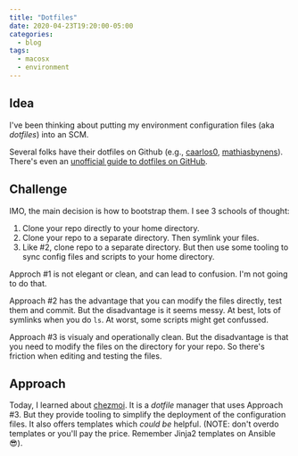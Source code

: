 ```yaml
---
title: "Dotfiles"
date: 2020-04-23T19:20:00-05:00
categories:
  - blog
tags:
  - macosx
  - environment
---
```


## Idea

I've been thinking about putting my environment configuration files (aka _dotfiles_) into an SCM.

Several folks have their dotfiles on Github (e.g., [caarlos0](https://github.com/caarlos0/dotfiles), [mathiasbynens](https://github.com/mathiasbynens/dotfiles)). There's even an [unofficial guide to dotfiles on GitHub](https://dotfiles.github.io/).

## Challenge

IMO, the main decision is how to bootstrap them. I see 3 schools of thought:

1. Clone your repo directly to your home directory.
2. Clone your repo to a separate directory. Then symlink your files. 
3. Like #2, clone repo to a separate directory. But then use some tooling to sync config files and scripts to your home directory.

Approch #1 is not elegant or clean, and can lead to confusion. I'm not going to do that.

Approach #2 has the advantage that you can modify the files directly, test them and commit. But the disadvantage is it seems messy. At best, lots of symlinks when you do `ls`. At worst, some scripts might get confussed.

Approach #3 is visualy and operationally clean. But the disadvantage is that you need to modify the files on the directory for your repo. So there's friction when editing and testing the files.

## Approach

Today, I learned about [chezmoi](https://www.chezmoi.io/). It is a _dotfile_ manager that uses Approach #3. But they provide tooling to simplify the deployment of the configuration files. It also offers templates which _could be_ helpful. (NOTE: don't overdo templates or you'll pay the price. Remember Jinja2 templates on Ansible 😎).

